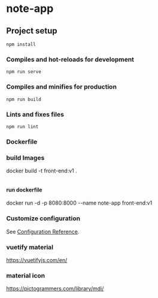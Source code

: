 # note-app

## Project setup
```
npm install
```

### Compiles and hot-reloads for development
```
npm run serve
```

### Compiles and minifies for production
```
npm run build
```

### Lints and fixes files
```
npm run lint
```

### Dockerfile ###
### build Images ###
docker build -t front-end:v1 .
``````

``````
#### run dockerfile ###
docker run -d -p 8080:8000 --name note-app front-end:v1

### Customize configuration
See [Configuration Reference](https://cli.vuejs.org/config/).

### vuetify material ###
https://vuetifyjs.com/en/

### material icon ###
https://pictogrammers.com/library/mdi/
